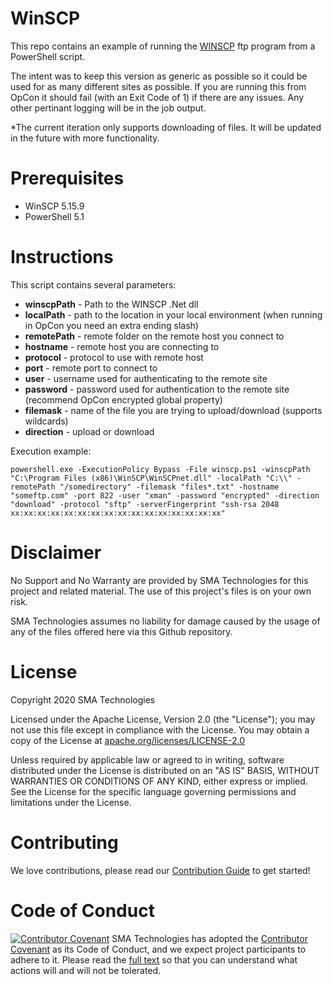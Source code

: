 # WinSCP
This repo contains an example of running the <a href url="https://winscp.net/eng/index.php">WINSCP</a> ftp program from a PowerShell script.

The intent was to keep this version as generic as possible so it could be used for as many different sites as possible.  If you are running this from OpCon it should fail (with an Exit Code of 1) if there are any issues.  Any other pertinant logging will be in the job output.

*The current iteration only supports downloading of files.  It will be updated in the future with more functionality.

# Prerequisites
* WinSCP 5.15.9
* PowerShell 5.1

# Instructions
This script contains several parameters:<br>
* <b>winscpPath</b> - Path to the WINSCP .Net dll <br>
* <b>localPath</b> - path to the location in your local environment (when running in OpCon you need an extra ending slash) <br>
* <b>remotePath</b> - remote folder on the remote host you connect to <br>
* <b>hostname</b> - remote host you are connecting to <br>
* <b>protocol</b> - protocol to use with remote host<br>
* <b>port</b> - remote port to connect to<br>
* <b>user</b> - username used for authenticating to the remote site <br>
* <b>password</b> - password used for authentication to the remote site (recommend OpCon encrypted global property) <br>
* <b>filemask</b> - name of the file you are trying to upload/download (supports wildcards) <br>
* <b>direction</b> - upload or download<br>
  
Execution example: <br>
```
powershell.exe -ExecutionPolicy Bypass -File winscp.ps1 -winscpPath "C:\Program Files (x86)\WinSCP\WinSCPnet.dll" -localPath "C:\\" -remotePath "/somedirectory" -filemask "files*.txt" -hostname "someftp.com" -port 822 -user "xman" -password "encrypted" -direction "download" -protocol "sftp" -serverFingerprint "ssh-rsa 2048 xx:xx:xx:xx:xx:xx:xx:xx:xx:xx:xx:xx:xx:xx:xx:xx"
```
# Disclaimer
No Support and No Warranty are provided by SMA Technologies for this project and related material. The use of this project's files is on your own risk.

SMA Technologies assumes no liability for damage caused by the usage of any of the files offered here via this Github repository.

# License
Copyright 2020 SMA Technologies

Licensed under the Apache License, Version 2.0 (the "License");
you may not use this file except in compliance with the License.
You may obtain a copy of the License at [apache.org/licenses/LICENSE-2.0](http://www.apache.org/licenses/LICENSE-2.0)

Unless required by applicable law or agreed to in writing, software
distributed under the License is distributed on an "AS IS" BASIS,
WITHOUT WARRANTIES OR CONDITIONS OF ANY KIND, either express or implied.
See the License for the specific language governing permissions and
limitations under the License.

# Contributing
We love contributions, please read our [Contribution Guide](CONTRIBUTING.md) to get started!

# Code of Conduct
[![Contributor Covenant](https://img.shields.io/badge/Contributor%20Covenant-v2.0%20adopted-ff69b4.svg)](code-of-conduct.md)
SMA Technologies has adopted the [Contributor Covenant](CODE_OF_CONDUCT.md) as its Code of Conduct, and we expect project participants to adhere to it. Please read the [full text](CODE_OF_CONDUCT.md) so that you can understand what actions will and will not be tolerated.
